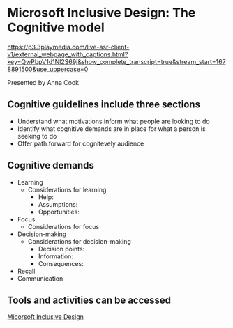 # Microsoft Inclusive Design: The Cognitive model

https://p3.3playmedia.com/live-asr-client-v1/external_webpage_with_captions.html?key=QwPbpV1d1Nl2S69j&show_complete_transcript=true&stream_start=1678891500&use_uppercase=0

Presented by Anna Cook

## Cognitive guidelines include three sections  
* Understand what motivations inform what people are looking to do   
* Identify what cognitive demands are in place for what a person is seeking to do  
* Offer path forward for cognitevely audience

## Cognitive demands
 * Learning   
   * Considerations for learning
      * Help:
      * Assumptions:
      * Opportunities: 
 * Focus    
   * Considerations for focus      
 * Decision-making   
   * Considerations for decision-making  
      * Decision points:   
      * Information:   
      * Consequences:  
 * Recall  
 * Communication   

 ## Tools and activities can be accessed
 [Micorsoft Inclusive Design](https://inclusive.microsoft.design/)